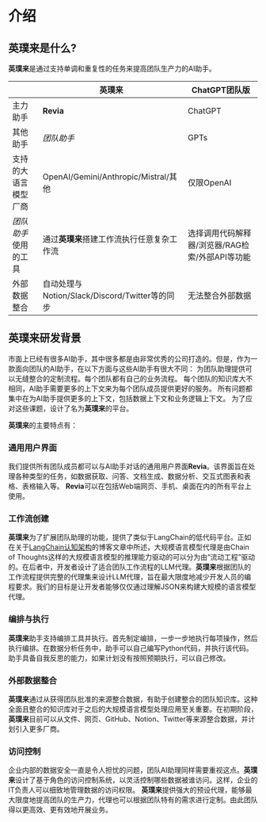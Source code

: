 # 介绍

## 英璞来是什么?

**英璞来**是通过支持单调和重复性的任务来提高团队生产力的AI助手。

|                          | 英璞来        | ChatGPT团队版                                           |
|--------------------------|---------------|------------------------------------------------------------|
| 主力助手          | **Revia**         | ChatGPT                                                    |
| 其他助手         | *团队助手*    | GPTs                                                       |
| 支持的大语言模型厂商                      | OpenAI/Gemini/Anthropic/Mistral/其他 | 仅限OpenAI                                                |
| *团队助手*使用的工具 | 通过**英璞来**搭建工作流执行任意复杂工作流 | 选择调用代码解释器/浏览器/RAG检索/外部API等功能 |
| 外部数据整合         | 自动处理与Notion/Slack/Discord/Twitter等的同步 | 无法整合外部数据                                        |



## **英璞来**研发背景

市面上已经有很多AI助手，其中很多都是由非常优秀的公司打造的。但是，作为一款面向团队的AI助手，在以下方面与这些AI助手有很大不同：
为团队助理提供可以无缝整合的定制流程。每个团队都有自己的业务流程。
每个团队的知识库大不相同，AI助手需要更多的上下文来为每个团队成员提供更好的服务。
所有问题都集中在为AI助手提供更多的上下文，包括数据上下文和业务逻辑上下文。
为了应对这些课题，设计了名为**英璞来**的平台。

**英璞来**的主要特点有：

### 通用用户界面

我们提供所有团队成员都可以与AI助手对话的通用用户界面**Revia**。该界面旨在处理各种类型的任务，如数据获取、问答、文档生成、数据分析、交互式图表和表格、表格输入等。
**Revia**可以在包括Web端网页、手机、桌面在内的所有平台上使用。

### 工作流创建

**英璞来**为了扩展团队助理的功能，提供了类似于LangChain的低代码平台。正如在关于[LangChain认知架构](https://blog.langchain.dev/openais-bet-on-a-cognitive-architecture/)的博客文章中所述，大规模语言模型代理是由Chain of Thoughts这样的大规模语言模型的推理能力驱动的可以分为由“流动工程”驱动的。在后者中，开发者设计了适合团队工作流程的LLM代理。**英璞来**根据团队的工作流程提供完整的代理集来设计LLM代理，旨在最大限度地减少开发人员的编程要求。我们的目标是让开发者能够仅仅通过理解JSON来构建大规模的语言模型代理。

### 编排与执行

**英璞来**助手支持编排工具并执行。首先制定编排，一步一步地执行每项操作，然后执行编排。在数据分析任务中，助手可以自己编写Python代码，并执行该代码。助手具备自我反思的能力，如果计划没有按照预期执行，可以自己修改。

### 外部数据整合

**英璞来**通过从获得团队批准的来源整合数据，有助于创建整合的团队知识库。这种全面且整合的知识库对于之后的大规模语言模型处理应用至关重要。在初期阶段，**英璞来**目前可以从文件、网页、GitHub、Notion、Twitter等来源整合数据，并计划引入更多厂商。

### 访问控制

企业内部的数据安全一直是令人担忧的问题，团队AI助理同样需要重视这点。**英璞来**设计了基于角色的访问控制系统，以灵活控制哪些数据被谁访问。这样，企业的IT负责人可以细致地管理数据的访问权限。
**英璞来**提供强大的预设代理，能够最大限度地提高团队的生产力，代理也可以根据团队特有的需求进行定制。由此团队得以更高效、更有效地开展业务。
